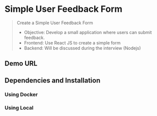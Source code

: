 # Simple User Feedback Form

> Create a Simple User Feedback Form
>
> - Objective: Develop a small application where users can submit feedback.
> - Frontend: Use React JS to create a simple form
> - Backend: Will be discussed during the interview (Nodejs)

## Demo URL

## Dependencies and Installation

### Using Docker

### Using Local
